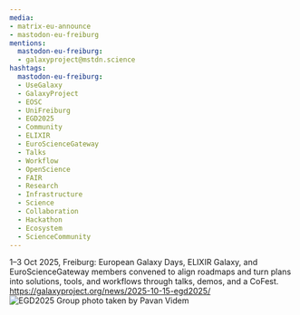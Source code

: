 ```yaml
---
media:
- matrix-eu-announce
- mastodon-eu-freiburg
mentions:
  mastodon-eu-freiburg:
  - galaxyproject@mstdn.science
hashtags:
  mastodon-eu-freiburg:
  - UseGalaxy
  - GalaxyProject
  - EOSC
  - UniFreiburg
  - EGD2025
  - Community
  - ELIXIR
  - EuroScienceGateway
  - Talks
  - Workflow
  - OpenScience
  - FAIR
  - Research
  - Infrastructure
  - Science
  - Collaboration
  - Hackathon
  - Ecosystem
  - ScienceCommunity
---
```

1–3 Oct 2025, Freiburg: European Galaxy Days, ELIXIR Galaxy, and EuroScienceGateway members convened to align roadmaps and turn plans into solutions, tools, and workflows through talks, demos, and a CoFest.
https://galaxyproject.org/news/2025-10-15-egd2025/
![EGD2025 Group photo taken by Pavan Videm](https://galaxyproject.org/assets/static/egd_group_photo.42db587.dbdcf7ccffbaf25b9783162d50fd8f9f.jpg)